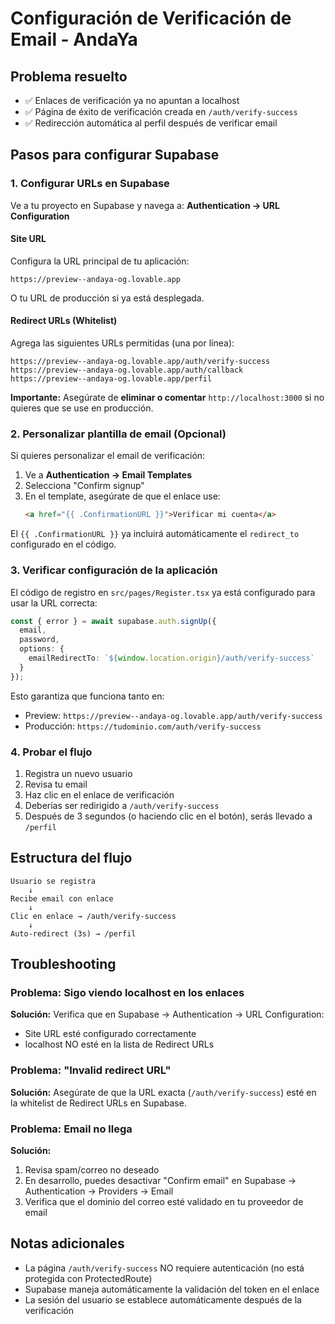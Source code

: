 # Configuración de Verificación de Email - AndaYa

## Problema resuelto
- ✅ Enlaces de verificación ya no apuntan a localhost
- ✅ Página de éxito de verificación creada en `/auth/verify-success`
- ✅ Redirección automática al perfil después de verificar email

## Pasos para configurar Supabase

### 1. Configurar URLs en Supabase

Ve a tu proyecto en Supabase y navega a: **Authentication → URL Configuration**

#### Site URL
Configura la URL principal de tu aplicación:
```
https://preview--andaya-og.lovable.app
```
O tu URL de producción si ya está desplegada.

#### Redirect URLs (Whitelist)
Agrega las siguientes URLs permitidas (una por línea):
```
https://preview--andaya-og.lovable.app/auth/verify-success
https://preview--andaya-og.lovable.app/auth/callback
https://preview--andaya-og.lovable.app/perfil
```

**Importante:** Asegúrate de **eliminar o comentar** `http://localhost:3000` si no quieres que se use en producción.

### 2. Personalizar plantilla de email (Opcional)

Si quieres personalizar el email de verificación:

1. Ve a **Authentication → Email Templates**
2. Selecciona "Confirm signup"
3. En el template, asegúrate de que el enlace use:
   ```html
   <a href="{{ .ConfirmationURL }}">Verificar mi cuenta</a>
   ```

El `{{ .ConfirmationURL }}` ya incluirá automáticamente el `redirect_to` configurado en el código.

### 3. Verificar configuración de la aplicación

El código de registro en `src/pages/Register.tsx` ya está configurado para usar la URL correcta:

```typescript
const { error } = await supabase.auth.signUp({
  email,
  password,
  options: {
    emailRedirectTo: `${window.location.origin}/auth/verify-success`
  }
});
```

Esto garantiza que funciona tanto en:
- Preview: `https://preview--andaya-og.lovable.app/auth/verify-success`
- Producción: `https://tudominio.com/auth/verify-success`

### 4. Probar el flujo

1. Registra un nuevo usuario
2. Revisa tu email
3. Haz clic en el enlace de verificación
4. Deberías ser redirigido a `/auth/verify-success`
5. Después de 3 segundos (o haciendo clic en el botón), serás llevado a `/perfil`

## Estructura del flujo

```
Usuario se registra
    ↓
Recibe email con enlace
    ↓
Clic en enlace → /auth/verify-success
    ↓
Auto-redirect (3s) → /perfil
```

## Troubleshooting

### Problema: Sigo viendo localhost en los enlaces
**Solución:** Verifica que en Supabase → Authentication → URL Configuration:
- Site URL esté configurado correctamente
- localhost NO esté en la lista de Redirect URLs

### Problema: "Invalid redirect URL"
**Solución:** Asegúrate de que la URL exacta (`/auth/verify-success`) esté en la whitelist de Redirect URLs en Supabase.

### Problema: Email no llega
**Solución:** 
1. Revisa spam/correo no deseado
2. En desarrollo, puedes desactivar "Confirm email" en Supabase → Authentication → Providers → Email
3. Verifica que el dominio del correo esté validado en tu proveedor de email

## Notas adicionales

- La página `/auth/verify-success` NO requiere autenticación (no está protegida con ProtectedRoute)
- Supabase maneja automáticamente la validación del token en el enlace
- La sesión del usuario se establece automáticamente después de la verificación
